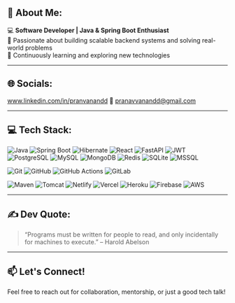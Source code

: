 ## 💫 About Me:
💻 **Software Developer | Java & Spring Boot Enthusiast**  
🚀 Passionate about building scalable backend systems and solving real-world problems  
🌱 Continuously learning and exploring new technologies  

---

## 🌐 Socials:
www.linkedin.com/in/pranvanandd
📧 pranavvanandd@gmail.com

---

## 💻 Tech Stack:
![Java](https://img.shields.io/badge/Java-ED8B00?style=flat-square&logo=java&logoColor=white)
![Spring Boot](https://img.shields.io/badge/Spring_Boot-6DB33F?style=flat-square&logo=spring-boot&logoColor=white)
![Hibernate](https://img.shields.io/badge/Hibernate-59666C?style=flat-square&logo=hibernate&logoColor=white)
![React](https://img.shields.io/badge/React-20232A?style=flat-square&logo=react&logoColor=61DAFB)
![FastAPI](https://img.shields.io/badge/FastAPI-005571?style=flat-square&logo=fastapi)
![JWT](https://img.shields.io/badge/JWT-000000?style=flat-square&logo=jsonwebtokens)
![PostgreSQL](https://img.shields.io/badge/PostgreSQL-4169E1?style=flat-square&logo=postgresql&logoColor=white)
![MySQL](https://img.shields.io/badge/MySQL-00758F?style=flat-square&logo=mysql&logoColor=white)
![MongoDB](https://img.shields.io/badge/MongoDB-4EA94B?style=flat-square&logo=mongodb&logoColor=white)
![Redis](https://img.shields.io/badge/Redis-DC382D?style=flat-square&logo=redis&logoColor=white)
![SQLite](https://img.shields.io/badge/SQLite-003B57?style=flat-square&logo=sqlite&logoColor=white)
![MSSQL](https://img.shields.io/badge/Microsoft_SQL_Server-CC2927?style=flat-square&logo=microsoft-sql-server&logoColor=white)

![Git](https://img.shields.io/badge/Git-F05032?style=flat-square&logo=git&logoColor=white)
![GitHub](https://img.shields.io/badge/GitHub-181717?style=flat-square&logo=github)
![GitHub Actions](https://img.shields.io/badge/GitHub_Actions-2088FF?style=flat-square&logo=github-actions&logoColor=white)
![GitLab](https://img.shields.io/badge/GitLab-FC6D26?style=flat-square&logo=gitlab&logoColor=white)

![Maven](https://img.shields.io/badge/Maven-C71A36?style=flat-square&logo=apachemaven)
![Tomcat](https://img.shields.io/badge/Tomcat-F8DC75?style=flat-square&logo=apachetomcat&logoColor=black)
![Netlify](https://img.shields.io/badge/Netlify-00C7B7?style=flat-square&logo=netlify&logoColor=white)
![Vercel](https://img.shields.io/badge/Vercel-000000?style=flat-square&logo=vercel&logoColor=white)
![Heroku](https://img.shields.io/badge/Heroku-430098?style=flat-square&logo=heroku&logoColor=white)
![Firebase](https://img.shields.io/badge/Firebase-FFCA28?style=flat-square&logo=firebase&logoColor=black)
![AWS](https://img.shields.io/badge/AWS-232F3E?style=flat-square&logo=amazon-aws)

---

## ✍️ Dev Quote:
> “Programs must be written for people to read, and only incidentally for machines to execute.” – Harold Abelson

---

## 📫 Let's Connect!
Feel free to reach out for collaboration, mentorship, or just a good tech talk!
